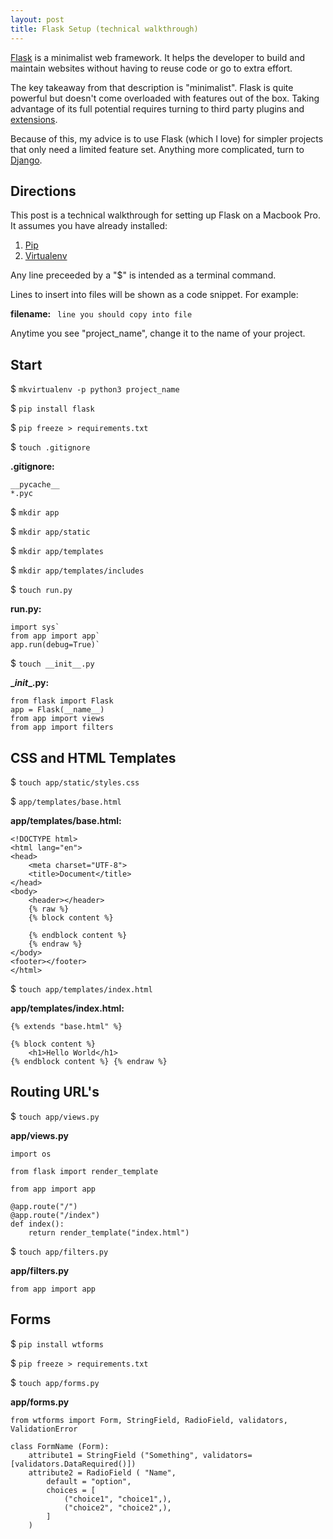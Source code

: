 ```yaml
---
layout: post
title: Flask Setup (technical walkthrough)
---
```


[Flask](http://flask.pocoo.org/ "Flask") is a minimalist web framework. It helps the developer to build and maintain websites without having to reuse code or go to extra effort. 

The key takeaway from that description is "minimalist". Flask is quite powerful but doesn't come overloaded with features out of the box. Taking advantage of its full potential requires turning to third party plugins and [extensions](http://flask.pocoo.org/extensions/ "extensions").

Because of this, my advice is to use Flask (which I love) for simpler projects that only need a limited feature set. Anything more complicated, turn to [Django](https://www.djangoproject.com/ "Django").

## Directions

This post is a technical walkthrough for setting up Flask on a Macbook Pro.  It assumes you have already installed: 
1. [Pip](https://pip.pypa.io/en/stable/installing/ "Pip")
2. [Virtualenv](https://virtualenv.pypa.io/en/stable/ "Virtualenv")

Any line preceeded by a "$" is intended as a terminal command. 

Lines to insert into files will be shown as a code snippet. For example:

**filename:**
<code>
line you should copy into file 
</code>

Anytime you see "project_name", change it to the name of your project. 


## Start

$ `mkvirtualenv -p python3 project_name`

$ `pip install flask`

$ `pip freeze > requirements.txt`

$ `touch .gitignore`

**.gitignore:**
~~~~
__pycache__
*.pyc
~~~~

$ `mkdir app`

$ `mkdir app/static`

$ `mkdir app/templates`

$ `mkdir app/templates/includes`

$ `touch run.py`

**run.py:**
~~~~
import sys`
from app import app`
app.run(debug=True)`
~~~~

$ `touch __init__.py`

**\__init__.py:**
~~~~
from flask import Flask
app = Flask(__name__)
from app import views
from app import filters
~~~~

## CSS and HTML Templates

$ `touch app/static/styles.css`

$ `app/templates/base.html`

**app/templates/base.html:**
~~~~
<!DOCTYPE html>
<html lang="en">
<head>
    <meta charset="UTF-8">
    <title>Document</title>
</head>
<body>
    <header></header>
    {% raw %}
    {% block content %}
        
    {% endblock content %}
    {% endraw %}
</body>
<footer></footer>
</html>
~~~~

$ `touch app/templates/index.html`

**app/templates/index.html:**
~~~~ {% raw %}
{% extends "base.html" %}

{% block content %}
    <h1>Hello World</h1>
{% endblock content %} {% endraw %}
~~~~


## Routing URL's

$ `touch app/views.py`

**app/views.py**
~~~~
import os

from flask import render_template

from app import app

@app.route("/")
@app.route("/index")
def index():
    return render_template("index.html")
~~~~

$ `touch app/filters.py`

**app/filters.py**
~~~~
from app import app
~~~~


## Forms

$ `pip install wtforms`

$ `pip freeze > requirements.txt`

$ `touch app/forms.py`

**app/forms.py**
~~~~
from wtforms import Form, StringField, RadioField, validators, ValidationError

class FormName (Form):
    attribute1 = StringField ("Something", validators=[validators.DataRequired()])
    attribute2 = RadioField ( "Name",
        default = "option",
        choices = [
            ("choice1", "choice1",),
            ("choice2", "choice2",),
        ]
    )
~~~~

    





